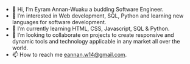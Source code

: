 - 👋 Hi, I’m Eyram Annan-Wuaku a budding Software Engineer.
- 👀 I’m interested in Web development, SQL, Python and learning new languages for software development.
- 🌱 I’m currently learning HTML, CSS, Javascript, SQL & Python.
- 💞️ I’m looking to collaborate on projects to create responsive and dynamic tools and technology applicable in any market all over the world.
- 📫 How to reach me eannan.w14@gmail.com.

<!---
EANNAN14/EANNAN14 is a ✨ special ✨ repository because its `README.md` (this file) appears on your GitHub profile.
You can click the Preview link to take a look at your changes.
--->
